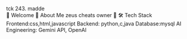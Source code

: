 tck 243. madde
<br>
👋 Welcome
🚀 About Me
zeus cheats owner 👑
🛠️ Tech Stack
Frontend:css,html,javascript
Backend: python,c,java
Database:mysql
AI Engineering: Gemini API, OpenAI

<!---
ebhack/ebhack is a ✨ special ✨ repository because its `README.md` (this file) appears on your GitHub profile.
You can click the Preview link to take a look at your changes.
--->
